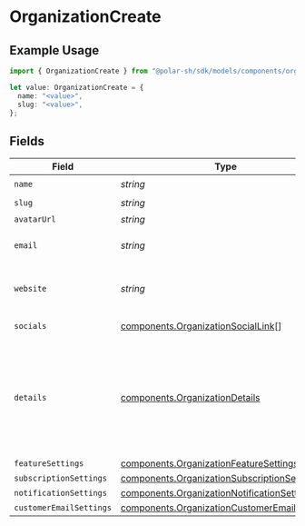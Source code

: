 # OrganizationCreate

## Example Usage

```typescript
import { OrganizationCreate } from "@polar-sh/sdk/models/components/organizationcreate.js";

let value: OrganizationCreate = {
  name: "<value>",
  slug: "<value>",
};
```

## Fields

| Field                                                                                                        | Type                                                                                                         | Required                                                                                                     | Description                                                                                                  |
| ------------------------------------------------------------------------------------------------------------ | ------------------------------------------------------------------------------------------------------------ | ------------------------------------------------------------------------------------------------------------ | ------------------------------------------------------------------------------------------------------------ |
| `name`                                                                                                       | *string*                                                                                                     | :heavy_check_mark:                                                                                           | N/A                                                                                                          |
| `slug`                                                                                                       | *string*                                                                                                     | :heavy_check_mark:                                                                                           | N/A                                                                                                          |
| `avatarUrl`                                                                                                  | *string*                                                                                                     | :heavy_minus_sign:                                                                                           | N/A                                                                                                          |
| `email`                                                                                                      | *string*                                                                                                     | :heavy_minus_sign:                                                                                           | Public support email.                                                                                        |
| `website`                                                                                                    | *string*                                                                                                     | :heavy_minus_sign:                                                                                           | Official website of the organization.                                                                        |
| `socials`                                                                                                    | [components.OrganizationSocialLink](../../models/components/organizationsociallink.md)[]                     | :heavy_minus_sign:                                                                                           | Link to social profiles.                                                                                     |
| `details`                                                                                                    | [components.OrganizationDetails](../../models/components/organizationdetails.md)                             | :heavy_minus_sign:                                                                                           | Additional, private, business details Polar needs about active organizations for compliance (KYC).           |
| `featureSettings`                                                                                            | [components.OrganizationFeatureSettings](../../models/components/organizationfeaturesettings.md)             | :heavy_minus_sign:                                                                                           | N/A                                                                                                          |
| `subscriptionSettings`                                                                                       | [components.OrganizationSubscriptionSettings](../../models/components/organizationsubscriptionsettings.md)   | :heavy_minus_sign:                                                                                           | N/A                                                                                                          |
| `notificationSettings`                                                                                       | [components.OrganizationNotificationSettings](../../models/components/organizationnotificationsettings.md)   | :heavy_minus_sign:                                                                                           | N/A                                                                                                          |
| `customerEmailSettings`                                                                                      | [components.OrganizationCustomerEmailSettings](../../models/components/organizationcustomeremailsettings.md) | :heavy_minus_sign:                                                                                           | N/A                                                                                                          |